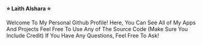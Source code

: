 **⭐ Laith Alshara ⭐**

Welcome To My Personal Github Profile!
Here, You Can See All of My Apps And Projects
Feel Free To Use Any of The Source Code (Make Sure You Include Credit)
If You Have Any Questions, Feel Free To Ask!

